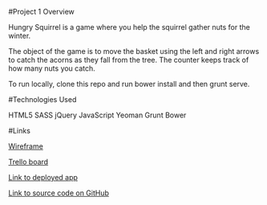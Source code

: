 #Project 1 Overview

Hungry Squirrel is a game where you help the squirrel gather nuts for the winter.

The object of the game is to move the basket using the left and right arrows to catch the acorns as they fall from the tree. The counter keeps track of how many nuts you catch.

To run locally, clone this repo and run bower install and then grunt serve.

#Technologies Used

HTML5
SASS
jQuery
JavaScript
Yeoman
Grunt
Bower

#Links

[Wireframe](http://imgur.com/vtOqyVb)

[Trello board](https://trello.com/b/4TahWc1M/ga-project-1)

[Link to deployed app](choreographer-scraps-22410.bitballoon.com)

[Link to source code on GitHub](https://github.com/britneydossett/project-1)
